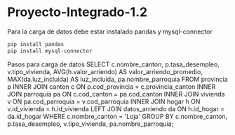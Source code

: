# Proyecto-Integrado-1.2

Para la carga de datos debe estar instalado pandas y mysql-connector
```python
pip install pandas
pip install mysql-connector
```
Pasos para carga de datos
SELECT c.nombre_canton, p.tasa_desempleo, v.tipo_vivienda, AVG(h.valor_arriendo) AS valor_arriendo_promedio, 
MAX(da.luz_incluida) AS luz_incluida, pa.nombre_parroquia
FROM provincia p
INNER JOIN canton c ON p.cod_provincia = c.provincia_canton
INNER JOIN parroquia pa ON c.cod_canton = pa.cod_canton
INNER JOIN vivienda v ON pa.cod_parroquia = v.cod_parroquia
INNER JOIN hogar h ON v.id_vivienda = h.id_vivienda
LEFT JOIN datos_arriendo da ON h.id_hogar = da.id_hogar
WHERE c.nombre_canton = 'Loja' 
GROUP BY c.nombre_canton, p.tasa_desempleo, v.tipo_vivienda, pa.nombre_parroquia;
